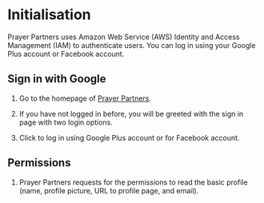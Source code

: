# Initialisation

Prayer Partners uses Amazon Web Service (AWS) Identity and Access Management (IAM) to authenticate users. You can log in using your Google Plus account or Facebook account.

## Sign in with Google

1. Go to the homepage of [Prayer Partners](./).

2. If you have not logged in before, you will be greeted with the sign in page with two login options.

3. Click <i class="fa fa-google-plus-official" style="font-size: 200%"></i> to log in using Google Plus account or <i class="fa fa-facebook-official" style="font-size: 200%"></i> for Facebook account. 

## Permissions

1. Prayer Partners requests for the permissions to read the basic profile (name, profile picture, URL to profile page, and email).
